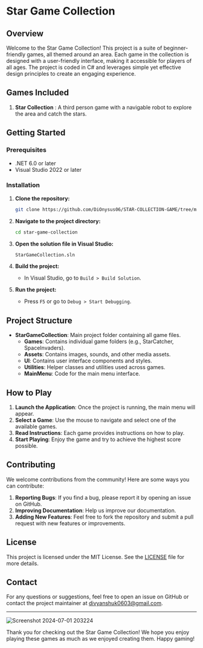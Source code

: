# Star Game Collection

## Overview

Welcome to the Star Game Collection! This project is a suite of beginner-friendly games, all themed around an area. Each game in the collection is designed with a user-friendly interface, making it accessible for players of all ages. The project is coded in C# and leverages simple yet effective design principles to create an engaging experience.

## Games Included

1. **Star Collection** : A third person game with a navigable robot to explore the area and catch the stars.

## Getting Started

### Prerequisites

- .NET 6.0 or later
- Visual Studio 2022 or later

### Installation

1. **Clone the repository:**

    ```bash
    git clone https://github.com/DiOnysus06/STAR-COLLECTION-GAME/tree/main
    ```

2. **Navigate to the project directory:**

    ```bash
    cd star-game-collection
    ```

3. **Open the solution file in Visual Studio:**

    ```bash
    StarGameCollection.sln
    ```

4. **Build the project:**

    - In Visual Studio, go to `Build > Build Solution`.

5. **Run the project:**

    - Press `F5` or go to `Debug > Start Debugging`.

## Project Structure

- **StarGameCollection**: Main project folder containing all game files.
  - **Games**: Contains individual game folders (e.g., StarCatcher, SpaceInvaders).
  - **Assets**: Contains images, sounds, and other media assets.
  - **UI**: Contains user interface components and styles.
  - **Utilities**: Helper classes and utilities used across games.
  - **MainMenu**: Code for the main menu interface.

## How to Play

1. **Launch the Application**: Once the project is running, the main menu will appear.
2. **Select a Game**: Use the mouse to navigate and select one of the available games.
3. **Read Instructions**: Each game provides instructions on how to play.
4. **Start Playing**: Enjoy the game and try to achieve the highest score possible.

## Contributing

We welcome contributions from the community! Here are some ways you can contribute:

1. **Reporting Bugs**: If you find a bug, please report it by opening an issue on GitHub.
2. **Improving Documentation**: Help us improve our documentation.
3. **Adding New Features**: Feel free to fork the repository and submit a pull request with new features or improvements.

## License

This project is licensed under the MIT License. See the [LICENSE](LICENSE) file for more details.

## Contact

For any questions or suggestions, feel free to open an issue on GitHub or contact the project maintainer at divyanshuk0603@gmail.com.

---

![Screenshot 2024-07-01 203224](https://github.com/DiOnysus06/STAR-COLLECTION-GAME/assets/135935472/ea1162f1-f659-42c4-8371-5eef0ff76628)



Thank you for checking out the Star Game Collection! We hope you enjoy playing these games as much as we enjoyed creating them. Happy gaming!

